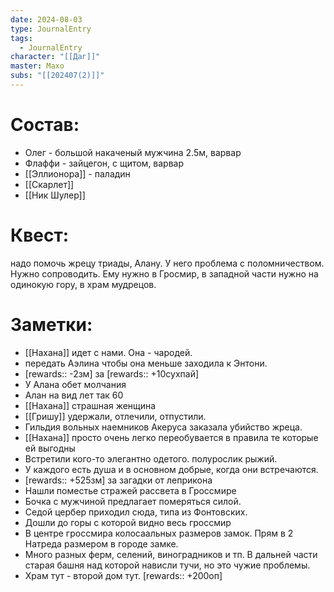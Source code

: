 ```yaml
---
date: 2024-08-03
type: JournalEntry
tags:
  - JournalEntry
character: "[[Даг]]"
master: Махо
subs: "[[202407(2)]]"
---
```

# Состав:
- Олег - большой накаченый мужчина 2.5м, варвар 
- Флаффи - зайцегон, с щитом, варвар
- [[Эллионора]] - паладин
- [[Скарлет]]
- [[Ник Шулер]]
# Квест:
надо помочь жрецу триады, Алану. У него проблема с поломничеством. Нужно сопроводить. Ему нужно в Гросмир, в западной части нужно на одинокую гору, в храм мудрецов.
# Заметки:
- [[Нахана]] идет с нами. Она - чародей.
- передать Аэлина чтобы она меньше заходила к Энтони.
- [rewards:: -2зм] за [rewards:: +10сухпай]
- У Алана обет молчания
- Алан на вид лет так 60
- [[Нахана]] страшная женщина
- [[Гришу]] удержали, отлечили, отпустили.
- Гильдия вольных наемников Акеруса заказала убийство жреца.
- [[Нахана]] просто очень легко переобувается в правила те которые ей выгодны
- Встретили кого-то элегантно одетого. полурослик рыжий.
- У каждого есть душа и в основном добрые, когда они встречаются.
- [rewards:: +525зм] за загадки от леприкона
- Нашли поместье стражей рассвета в Гроссмире
- Бочка с мужчиной предлагает померяться силой.
- Седой цербер приходил сюда, типа из Фонтовских.
- Дошли до горы с которой видно весь гроссмир
- В центре гроссмира колосаальных размеров замок. Прям в 2 Натреда размером в городе замке.
- Много разных ферм, селений, виноградников и тп. В дальней части старая башня над которой нависли тучи, но это чужие проблемы.
- Храм тут - второй дом тут. 
[rewards:: +200оп]
